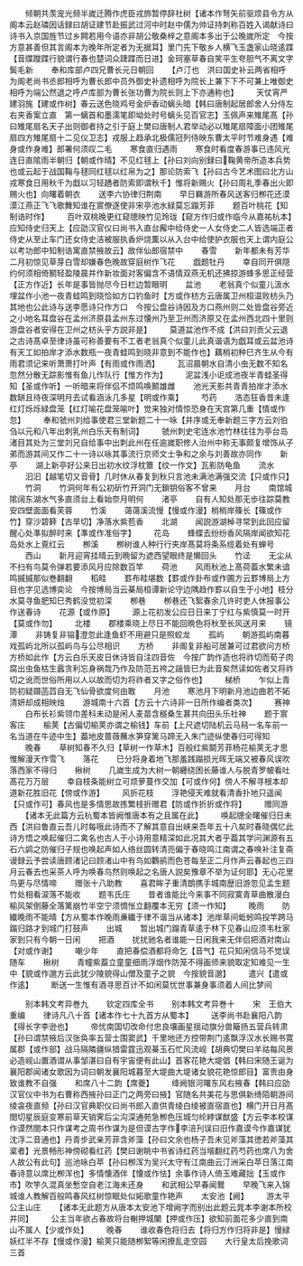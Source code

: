 <!-- { "loadSidebar": true } -->
　　倾朝共羡宠光频半嵗迁腾作虎臣戎斾暂停辞社树【诸本作弩矢前驱烦县令方从阁本云赵璘因话録曰胡证建节赴振武过河中时赵中儒为帅证持刺称百姓入谒献诗曰诗书入京国旌节过乡闗若用今语亦非胡公敬桑梓之意阁本多出于公晚嵗所定　今按方意甚善但其言阁本为晚年所定者为无据耳】里门先下敬乡人横飞玉盏家山晓逺蹀【音牒躞蹀行貌谓行春也楚词众踕蹀而日进】金珂塞草春自笑平生夸胆气不离文字鬓毛新
　　奉和库部卢四兄曹长元日朝回
　　【卢汀也　洪曰国史补云两省相呼为阁老尚书丞郎相呼为曹长郎中员外御史补遗相呼为院长上兼下下不可兼上唯御史相呼为端公然退之呼卢库部为曹长张功曹为院长则上下亦通称也】
　　天仗宵严建羽旄【建或作树】春云送色晓鸡号金炉香动螭头暗【韩曰唐制起居郎舍人分侍左右夹香案立直　第一螭首和墨濡笔即坳处时号螭头见百官志】玉佩声来雉尾髙【孙曰雉尾扇名天子出则御者持之引于庭上樊曰唐制人君举动必以雉尾扇障面小团雉尾扇四方雉尾扇十二见仪卫志】戎服上趋承北极儒冠列侍映东曹太平时节难身遇【难身或作身难】郎署何须叹二毛
　　寒食直归遇雨
　　寒食时看度春游事已违风光连日直隂雨半朝归【朝或作晴】不见红毬上【孙曰刘向别録曰鞠黄帝所造本兵势也或云起于战国鞠与毬同红毬以红帛为之】那论防索飞【孙曰古今艺术图曰北方山戎寒食日用秋千为戱以习轻趫者防索即谓秋千】惟将新赐火【孙曰周礼季春出火即赐火也】向曙着朝衣
　　送李六协律归荆南
　　早日羇游所春风送客归栁花还漠漠江燕正飞飞歌舞知谁在賔僚逐使非宋亭池水緑莫忘蹋芳菲
　　题百叶桃花【知制诰时作】
　　百叶双桃晚更红窥牕映竹见玲珑【窥方作归或作临今从嘉祐杭本】应知侍史归天上【应劭汉官仪曰尚书入直台廨中给侍史一人女侍史二人皆选端正者侍史从至止车门还女侍史洁被服执香炉烧薫以从入台中给使护衣服也天上谓内庭公以考功郎中知制诰寓直禁掖故云】故伴仙郎宿禁中
　　春雪
　　新年都未有芳华二月初惊见草芽白雪却嫌春色晚故穿庭树作飞花
　　戯题牡丹
　　幸自同开俱隠约何须相倚鬭轻盈陵晨并作新妆面对客偏含不语情双燕无机还拂掠游蜂多思正经营【正方作近】长年是事皆抛尽今日栏边暂眼明
　　盆池
　　老翁真个似童儿汲水埋盆作小池一夜青蛙鸣到晓恰如方口钓鱼时【方或作枋方云唐属卫州桓温败枋头乃其地也公此诗与送李愿诗只作方口　今按公盘谷诗因及方口燕州则二处皆盘谷旁近之小地名耳盘谷在孟州济原县孟州东过懐州乃至卫州而济原又在孟州西北四十里则游盘谷者安得在卫州之枋头乎方説非是】
　　莫道盆池作不成【洪曰刘贡父云退之古诗髙卓至律诗虽可称善要有不工者老翁真个似童儿此真谐语为戯耳或云盆池诗有天工如拍岸才添水数瓶一夜青蛙鸣到晓非意到不能作也】藕梢初种巳齐生从今有雨君须记来听萧萧打叶声【有雨或作雨洒】
　　瓦沼晨朝水自清小虫无数不知名忽然分散无踪影惟有鱼儿作队行【惟方作为】
　　泥盆浅小讵成池夜半青蛙圣得知【圣或作听】一听暗来将伴侣不烦鸣唤鬭雄雌
　　池光天影共青青拍岸才添水数缾且待夜深明月去试看涵泳几多星【明或作乘】
　　芍药
　　浩态狂香昔未逢红灯烁烁緑盘笼【红灯喻花盘笼喻叶】觉来独对情惊恐身在天宫第几重【情或作忽】
　　奉和虢州刘给事使君三堂新题二十一咏【并序或无奉新题三字方云刘伯刍以元和八年出刺乳州白乐天有制词】
　　虢州刺史宅连水池竹林往往为亭台岛渚目其处为三堂刘兄自给事中出刺此州在任逾嵗职修人治州中称无事颇复增饰从子弟而游其间又作二十一诗以咏其事流行京师文士争和之余与刘善故亦同作
　　新亭
　　湖上新亭好公来日出初水纹浮枕簟【纹一作文】瓦影防龟鱼
　　流水
　　汩汩【越笔切又音骨】几时休从春复到秋只言池未满池满强交流【只或作只】
　　竹洞
　　竹洞何年有公初斫竹开洞门无鎻钥俗客不曾来
　　月台
　　南馆城隂阔东湖水气多直须台上看始奈月明何
　　渚亭
　　自有人知处那无歩往踪莫教安四壁面面看芙蓉
　　竹溪
　　蔼蔼溪流慢【慢或作漫】梢梢岸篠长【篠或作竹】穿沙碧簳【古旱切】净落水紫苞香
　　北湖
　　闻説游湖棹寻常到此回应留醒心处凖拟醉时来【凖或作准俗字】
　　花岛
　　蜂蝶去纷纷香风隔岸闻欲知花岛处水上覔红云
　　栁溪
　　栁树谁人种行行夹岸髙莫将条系缆着处有蝉号
　　西山
　　新月迎宵挂晴云到晩留为遮西望眼终是懒回头
　　竹迳
　　无尘从不扫有鸟莫令弹若要添风月应除数百竿
　　荷池
　　风雨秋池上髙荷葢水繁未谙鸣摵摵那似巻翻翻
　　稻畦
　　罫布畦堪数【罫或作卦布或作圃方云罫博局上方目也字见选博奕论　今按博局当云棊局桓谭新论守边隅趋作罫以自生于小地】枝分水莫寻鱼肥知巳秀鹤没觉初深
　　栁巷
　　栁巷还飞絮春余几许时吏人休报事公作送春诗
　　花源【或作原】
　　源上花初发公应日日来丁宁红与紫慎莫一时开【莫或作勿】
　　北楼
　　郡楼乘晓上尽日不能回晩色将秋至长风送月来
　　镜潭
　　非铸复非镕澄忽此逢鱼虾不用避只是照蛟龙
　　孤屿
　　朝游孤屿南暮戏孤屿北所以孤屿鸟与公尽相识
　　方桥
　　非阁复非船可居兼可过君欲问方桥方桥如此作【方云白乐天皮日休诗皆自注四音佐　今按广韵作造也将祚切而荀子肉腐出虫鱼枯生蠧贪利忘身祸烖乃作及防范五袴之謡皆巳为此音矣然读如佐者又将祚切之讹而世俗所用以人以故而切为将祚者又字之俗作也】
　　梯桥
　　乍似上青防初疑蹑菡蓞自无飞仙骨欲度何由敢
　　月池
　　寒池月下明新月池边曲若不妬清妍却成相映烛
　　游城南十六首【方云十六诗非一日所作编者类次】
　　赛神
　　白布长衫紫领巾差科未动是闲人麦苗含穟桑生葚共向田头乐社神
　　题于賔客庄
　　榆荚【古偏切榆荚亦谓之榆钱】车前【上尺遮切陆机云马舄一名车前一名当道在牛迹中生】葢地皮蔷薇蘸水笋穿篱马蹄无入朱门迹纵使春归可得知
　　晚春
　　草树知春不久归【草树一作草木】百般红紫鬬芳菲杨花榆荚无才思惟解漫天作雪飞
　　落花
　　巳分将身着地飞那羞践蹋损光晖无端又被春风误吹落西家不得归
　　楸树
　　几嵗生成为大树一朝纒绕困长藤谁人与脱青罗帔看吐髙花万万层
　　幸自枝条能树立可烦萝蔓作交加【可或作何】傍人不解寻根本却道新花胜旧花【傍或作游】
　　风折花枝
　　浮艳侵天难就看清香扑地只遥闻【只或作可】春风也是多情思故拣繁枝折赠君【防或作折折或作将】
　　赠同游
　　【诸本无此篇方云杭蜀本皆阙惟唐本有之且属在此】
　　唤起牕全曙催归日未西【洪曰鲁直云吾儿时每哦此诗而不了解其意自出峡来吾年五十八矣时春晓偶忆此诗方悟之唤起催归二禽名也古人于小诗用意精深如此况其大者乎葢其学问渊源有五石六鹢之防催归子规也唤起声如人络丝圆转清亮偏于春晓鸣江南谓之春唤补注复斋谩録云予尝读唐顾渚记曰顾渚山中有鸟如鸜鹆而色苍每至正二月作声云春起也三四月云春去也采茶人呼为唤春鸟然则唤起之名唐人説矣豫章不举为证何耶】无心花里鸟更与尽情啼
　　赠张十八助教
　　喜君眸子重清朗携手城南歴旧游忽见孟生题竹处相看涙落不能收
　　题韦氏庄
　　昔者谁能比今来事不同寂寞青草曲散漫白榆风架倒藤全落篱崩竹半空宁须惆怅立翻覆本无穷【须一作知】
　　晚雨
　　防纎晚雨不能晴【方从蜀本作晚雨亷纎于律不谐当从诸本】池岸草间蚯蚓鸣投竿跨马蹋归路才到城门打鼓声
　　出城
　　暂出城门蹋青草逺于林下见春山应须韦杜家家到只有今朝一日闲
　　把酒
　　扰扰驰名者谁能一日闲我来无伴侣把酒对南山【对或作谢】
　　嘲少年
　　直把春偿酒都将命乞【音气】花只知闲信马不觉误随车
　　楸树
　　青幢紫葢立童童细雨浮烟作防笼不得画师来貌取定知难见一生中【貌或作邈方云此犹少陵貌得山僧及童子之貌　今按貌音邈】
　　遣兴【遣或作逺】
　　断送一生惟有酒寻思百计不如闲莫忧世事兼身事须着人间比梦间













　　别本韩文考异巻九
　　钦定四库全书
　　别本韩文考异巻十
　　宋　王伯大　重编
　　律诗凡八十首【诸本作七十九首方从蜀本】
　　送李尚书赴襄阳八韵【得长字李逊也】
　　帝忧南国切改命付忠良壤画星揺动旗分兽簸扬五营兵转肃【孙曰谓禁掖后汉张奂率五营士围窦武】千里地还方控带荆门逺飘浮汉水长赐书寛属郡【或作部】战马隔隣疆纵猎雷霆迅观棊玉石忙风流岘【胡典切樊曰羊祜每风景必造岘山置酒谓从事邹湛曰自有宇宙便有此山】首客花艳大堤倡【韩曰宋随王诞为襄阳郡闻诸女歌因为词曰朝发襄阳城暮至大堤曲大堤诸女貌花艳惊郎目】富贵由身致谁教不自强
　　和席八十二韵【席夔】
　　绛阙银河曙东风右掖春【韩曰应劭汉官仪中书为右曹称西掖孙曰正门之两旁曰掖】官随名共美花与思俱新绮陌朝游间绫衾夜直频【孙曰汉官典职仪曰尚书郎入直供青绫白绫被直宿直也】横门开日月髙閤切星辰庭变寒前草天销霁后尘沟深通苑急栁色压城匀纶綍谋猷盛【方云李本校谋作谟然閤本只作谋考之周书作谋为是但谟古字作李涪刋误曰旧作嘉谟今作嘉谋犹沈浮二音通也】丹青步武亲芳菲含斧藻【孙曰文余也杨子吾未见斧藻其徳若斧藻其楶者】光景畅形神傍砌看红药【樊曰谢眺中书省诗红药当堦翻红药芍药也席八为舍人故公有此句】巡池咏白苹【孙曰栁浑为吴兴太守有江南曲云汀洲采白苹日落江南春诗意以席比栁浑也】多情懐酒伴【懐或作怯】余事作诗人倚玉难藏拙【玉或作市】吹竽久混真坐慙空自老江海未还身
　　和武相公早春闻鸎
　　早晚飞来入锦城谁人教解百般鸣春风红树惊眠处似妬歌童作艳声
　　太安池【阙】
　　游太平公主山庄
　　【诸本无此题方从唐本太安池下增阙字而别出此题云晁本李谢本所校并同】
　　公主当年欲占春故将台榭押城闉【押或作压】欲知前面花多少直到南山不属人【少或作处】
　　晚春
　　谁收春色将归去【将归方作归将非是】慢緑妖红半不存【慢或作漫】榆荚只能随栁絮等闲撩乱走空园
　　大行皇太后挽歌词三首

